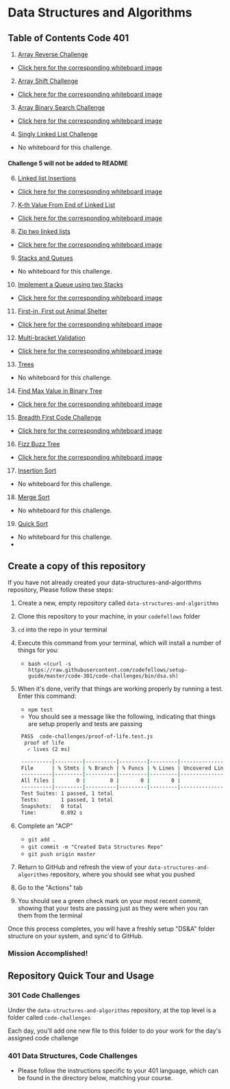 # Data Structures and Algorithms

## Table of Contents Code 401
1. [Array Reverse Challenge](python/code_challenges/array_reverse/array_reverse.py)
- [Click here for the corresponding whiteboard image](python/code_challenges/assets/array-reverse.jpg)
2. [Array Shift Challenge](python/code_challenges/array_shift/array_shift.py)
- [Click here for the corresponding whiteboard image](python/code_challenges/assets/codechal2.jpg)  
3. [Array Binary Search Challenge](python/code_challenges/array_binary_search/array_binary_search.py)
- [Click here for the corresponding whiteboard image](python/code_challenges/assets/array_binary_search.jpg)  
4. [Singly Linked List Challenge](python/code_challenges/linked_list/linked_list.py)
- No whiteboard for this challenge.   
#### **Challenge 5 will not be added to README**
6. [Linked list Insertions](python/code_challenges/linked_list/linked_list.py)
- [Click here for the corresponding whiteboard image](python/code_challenges/assets/Challenge06.jpg)
7. [K-th Value From End of Linked List](python/code_challenges/linked_list/linked_list.py)
- [Click here for the corresponding whiteboard image](python/code_challenges/assets/CodeChallenge7.jpg)
8. [Zip two linked lists](python/code_challenges/ll_zip/ll_zip.py)
- [Click here for the corresponding whiteboard image](python/code_challenges/assets/ll_zip.jpg)
9. [Stacks and Queues](python/code_challenges/stacks_and_queues/stacks_and_queues.py)
- No whiteboard for this challenge.   
10. [Implement a Queue using two Stacks](python/code_challenges/queue_with_stacks/queue_with_stacks.py)
- [Click here for the corresponding whiteboard image](python/code_challenges/assets/code_chal_11.jpg)   
11. [First-in, First out Animal Shelter](python/code_challenges/fifo_animal_shelter/fifo_animal_shelter.py)
- [Click here for the corresponding whiteboard image](python/code_challenges/assets/code_chal_12.jpg) 
12. [Multi-bracket Validation](python/code_challenges/multi_bracket_validation/multi_bracket_validation.py)
- [Click here for the corresponding whiteboard image](python/code_challenges/assets/codechal13.jpg) 
13. [Trees](python/code_challenges/tree/tree.py)
- No whiteboard for this challenge. 
14. [Find Max Value in Binary Tree](python/code_challenges/tree/tree.py)
- [Click here for the corresponding whiteboard image](python/code_challenges/assets/find_max_bt.jpg) 
15. [Breadth First Code Challenge](python/code_challenges/tree/tree.py)
- [Click here for the corresponding whiteboard image](python/code_challenges/assets/breadth_first.jpg) 
16. [Fizz Buzz Tree](python/code_challenges/fizz_buzz_tree/fizz_buzz_tree.py)
- [Click here for the corresponding whiteboard image](python/code_challenges/assets/fizz_buzz.png) 
17. [Insertion Sort](python/code_challenges/insertion_sort/insertion_sort.py)
- No whiteboard for this challenge. 
18. [Merge Sort](python/code_challenges/merge_sort/merge_sort.py)
- No whiteboard for this challenge. 
19. [Quick Sort](python/code_challenges/quick_sort/quick_sort.py)
- No whiteboard for this challenge. 
- 
## Create a copy of this repository

If you have not already created your data-structures-and-algorithms repository, Please follow these steps:

1. Create a new, empty repository called `data-structures-and-algorithms`
1. Clone this repository to your machine, in your `codefellows` folder
1. `cd` into the repo in your terminal
1. Execute this command from your terminal, which will install a number of things for you:
   - `bash <(curl -s https://raw.githubusercontent.com/codefellows/setup-guide/master/code-301/code-challenges/bin/dsa.sh)`
1. When it's done, verify that things are working properly by running a test. Enter this command:
   - `npm test`
   - You should see a message like the following, indicating that things are setup properly and tests are passing

   ```bash
    PASS  code-challenges/proof-of-life.test.js
     proof of life
      ✓ lives (2 ms)

    ----------|---------|----------|---------|---------|-------------------
    File      | % Stmts | % Branch | % Funcs | % Lines | Uncovered Line #s
    ----------|---------|----------|---------|---------|-------------------
    All files |       0 |        0 |       0 |       0 |
    ----------|---------|----------|---------|---------|-------------------
    Test Suites: 1 passed, 1 total
    Tests:       1 passed, 1 total
    Snapshots:   0 total
    Time:        0.892 s
   ```

1. Complete an "ACP"
   - `git add .`
   - `git commit -m "Created Data Structures Repo"`
   - `git push origin master`
1. Return to GitHub and refresh the view of your `data-structures-and-algorithms` repository, where you should see what you pushed
1. Go to the "Actions" tab
1. You should see a green check mark on your most recent commit, showing that your tests are passing just as they were when you ran them from the terminal

Once this process completes, you will have a freshly setup "DS&A" folder structure on your system, and sync'd to GitHub.


### Mission Accomplished!


## Repository Quick Tour and Usage

### 301 Code Challenges

Under the `data-structures-and-algorithms` repository, at the top level is a folder called `code-challenges`

Each day, you'll add one new file to this folder to do your work for the day's assigned code challenge

### 401 Data Structures, Code Challenges

- Please follow the instructions specific to your 401 language, which can be found in the directory below, matching your course.
